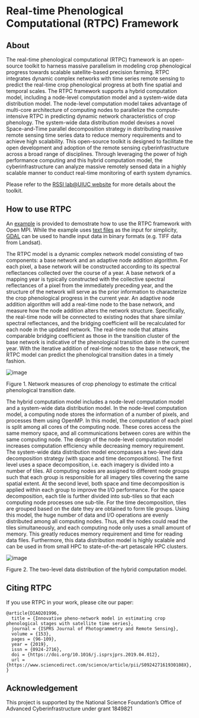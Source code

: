 # Real-time Phenological Computational (RTPC) Framework
## About
The real-time phenological computational (RTPC) framework is an open-source toolkit to harness massive parallelism in modeling crop phenological progress towards scalable satellite-based precision farming. RTPC integrates dynamic complex networks with time series remote sensing to predict the real-time crop phenological progress at both fine spatial and temporal scales. The RTPC framework supports a hybrid computation model, including a node-level computation model and a system-wide data distribution model. The node-level computation model takes advantage of multi-core architecture of computing nodes to parallelize the compute-intensive RTPC in predicting dynamic network characteristics of crop phenology. The system-wide data distribution model devises a novel Space-and-Time parallel decomposition strategy in distributing massive remote sensing time series data to reduce memory requirements and to achieve high scalability. This open-source toolkit is designed to facilitate the open development and adoption of the remote sensing cyberinfrastructure across a broad range of disciplines. Through leveraging the power of high performance computing and this hybrid computation model, the cyberinfrastructure can analyze massive remotely sensed data in a highly scalable manner to conduct real-time monitoring of earth system dynamics.

Please refer to the [RSSI lab@UIUC website](https://diaorssilab.web.illinois.edu/nsf-crii-oac-project/) for more details about the toolkit.

## How to use RTPC
An [example](./Pheno.cpp) is provided to demostrate how to use the RTPC framework with Open MPI. While the example uses [text files](./test_data/) as the input for simplicity, [GDAL](https://gdal.org/) can be used to handle input data in binary formats (e.g. TIFF data from Landsat). 

The RTPC model is a dynamic complex network model consisting of two components: a base network and an adaptive node addition algorithm. For each pixel, a base network will be constructed according to its spectral reflectances collected over the course of a year. A base network of a mapping year is typically constructed with the collective spectral reflectances of a pixel from the immediately preceding year, and the structure of the network will serve as the prior information to characterize the crop phenological progress in the current year. An adaptive node addition algorithm will add a real-time node to the base network, and measure how the node addition alters the network structure. Specifically, the real-time node will be connected to existing nodes that share similar spectral reflectances, and the bridging coefficient will be recalculated for each node in the updated network. The real-time node that attains comparable bridging coefficient as those in the transition cluster of the base network is indicative of the phenological transition date in the current year. With the iterative addition of real-time nodes to the base network, the RTPC model can predict the phenological transition dates in a timely fashion. 

![image](https://user-images.githubusercontent.com/104749953/166404375-5f9db555-7968-4115-ae89-3a27ad8ba651.png)

Figure 1. Network measures of crop phenology to estimate the critical phenological transition date.

The hybrid computation model includes a node-level computation model and a system-wide data distribution model. In the node-level computation model, a computing node stores the information of a number of pixels, and processes them using OpenMP. In this model, the computation of each pixel is split among all cores of the computing node. These cores access the same memory space, and all communications between cores are within the same computing node. The design of the node-level computation model increases computation efficiency while decreasing memory requirement. The system-wide data distribution model encompasses a two-level data decomposition strategy (with space and time decompositions). The first level uses a space decomposition, i.e. each imagery is divided into a number of tiles. All computing nodes are assigned to different node groups such that each group is responsible for all imagery tiles covering the same spatial extent. At the second level, both space and time decomposition is applied within each group to improve the I/O performance. For the space decomposition, each tile is further divided into sub-tiles so that each computing node processes one sub-tile. For the time decomposition, tiles are grouped based on the date they are obtained to form tile groups. Using this model, the huge number of data and I/O operations are evenly distributed among all computing nodes. Thus, all the nodes could read the tiles simultaneously, and each computing node only uses a small amount of memory. This greatly reduces memory requirement and time for reading data files. Furthermore, this data distribution model is highly scalable and can be used in from small HPC to state-of-the-art petascale HPC clusters.

![image](https://user-images.githubusercontent.com/104749953/166404751-671f5662-c966-4835-b41f-bafe0bd98b4b.png)

Figure 2. The two-level data distribution of the hybrid computation model.

## Citing RTPC
If you use RTPC in your work,  please cite our paper:

```
@article{DIAO201996,
  title = {Innovative pheno-network model in estimating crop phenological stages with satellite time series},
  journal = {ISPRS Journal of Photogrammetry and Remote Sensing},
  volume = {153},
  pages = {96-109},
  year = {2019},
  issn = {0924-2716},
  doi = {https://doi.org/10.1016/j.isprsjprs.2019.04.012},
  url = {https://www.sciencedirect.com/science/article/pii/S092427161930108X},
}
```

## Acknowledgement
This project is supported by the National Science Foundation’s Office of Advanced Cyberinfrastructure under grant 1849821
